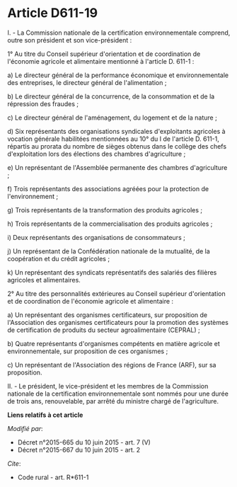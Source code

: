 # Article D611-19

I. - La Commission nationale de la certification environnementale comprend, outre son président et son vice-président :

1° Au titre du Conseil supérieur d'orientation et de coordination de l'économie agricole et alimentaire mentionné à l'article
D. 611-1 :

a) Le directeur général de la performance économique et environnementale des entreprises, le directeur général de
l'alimentation ;

b) Le directeur général de la concurrence, de la consommation et de la répression des fraudes ;

c) Le directeur général de l'aménagement, du logement et de la nature ;

d) Six représentants des organisations syndicales d'exploitants agricoles à vocation générale habilitées mentionnées au 10°
du I de l'article D. 611-1, répartis au prorata du nombre de sièges obtenus dans le collège des chefs d'exploitation lors des
élections des chambres d'agriculture ;

e) Un représentant de l'Assemblée permanente des chambres d'agriculture ;

f) Trois représentants des associations agréées pour la protection de l'environnement ;

g) Trois représentants de la transformation des produits agricoles ;

h) Trois représentants de la commercialisation des produits agricoles ;

i) Deux représentants des organisations de consommateurs ;

j) Un représentant de la Confédération nationale de la mutualité, de la coopération et du crédit agricoles ;

k) Un représentant des syndicats représentatifs des salariés des filières agricoles et alimentaires.

2° Au titre des personnalités extérieures au Conseil supérieur d'orientation et de coordination de l'économie agricole et
alimentaire :

a) Un représentant des organismes certificateurs, sur proposition de l'Association des organismes certificateurs pour la
promotion des systèmes de certification de produits du secteur agroalimentaire (CEPRAL) ;

b) Quatre représentants d'organismes compétents en matière agricole et environnementale, sur proposition de ces organismes ;

c) Un représentant de l'Association des régions de France (ARF), sur sa proposition.

II. - Le président, le vice-président et les membres de la Commission nationale de la certification environnementale sont
nommés pour une durée de trois ans, renouvelable, par arrêté du ministre chargé de l'agriculture.

**Liens relatifs à cet article**

_Modifié par_:

  - Décret n°2015-665 du 10 juin 2015 - art. 7 (V)
  - Décret n°2015-667 du 10 juin 2015 - art. 2

_Cite_:

  - Code rural - art. R*611-1
